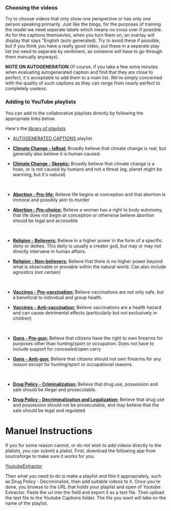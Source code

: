 
### Choosing the videos
Try to choose videos that only show one perspective or has only one person speaking primarily. Just like the blogs, for the purposes of training the model we need seperate labels which means no cross over if possible. As for the captions themsevles, when you turn them on, an overlay will display that says "English (auto generated). Try to avoid these if possible, but if you think you have a really good video, put these in a seperate play list (no need to seperate by sentiment, as someone will have to go through them manually anyways). 

**NOTE ON AUTOGENERATION** 
Of course, if you take a few extra minutes when evaluating autogenerated caption and find that they are close to perfect, it's acceptable to add them to a main list. We're simply concerned with the quality of such captions as they can range from nearly perfect to completely useless. 

### Adding to YouTube playlists
 
You can add to the collaborative playlists directly by following the appropriate links below.
 
Here's the [library of playlists](https://www.youtube.com/channel/UCBbg3quAjJXd-JyoKXxjE1g/playlists)
 
- [AUTOGENERATED CAPTIONS](https://www.youtube.com/playlist?list=PL-rwOWuo-SrY3OCQPjGRx9_W35qK79P2R&jct=aJYrg_1LbR_1SfYJScYoWKa6xh7k7A) playlist

- [**Climate Change - IsReal:**](https://www.youtube.com/playlist?list=PL-rwOWuo-SrZQjG5ZQz7OhVwWDkjw4RPH&jct=miMuSEwQPGy1Mi6yubsQqbuh66Mg4Q) Broadly believe that climate change is real, but generally also believe it is human caused.

- [**Climate Change - Skeptic:**](https://www.youtube.com/playlist?list=PL-rwOWuo-SrbjxrWidQ7LcBX-Pz5FCCOr&jct=BS5cBpYEDZzDqlbzN0PIZoZDGUBBZA) Broadly believe that climate change is a hoax, or is not caused by humans and not a threat (eg, planet might be warming, but it's natural) 

<br>

- [**Abortion - Pro-life:**](https://www.youtube.com/playlist?list=PL-rwOWuo-SrYCMs9RqdERVzKq_ZhDoKm5&jct=nNungzswYwYc9Vx46GwykDYZPOw6Ng) Believe life begins at conception and that abortion is immoral and possibly akin to murder

- [**Abortion - Pro-choice:**](https://www.youtube.com/playlist?list=PL-rwOWuo-SrYSiXb-HJa6IeRTHmRyHyWP&jct=ipPifxQzotVVdKcK3gDeUFrKlcfubQ) Believe a woman has a right to body autonomy, that life does not begin at conception or otherwise believe abortion should be legal and accessible 

<br>

- [**Religion - Believers:**](https://www.youtube.com/playlist?list=PL-rwOWuo-SrbAPekmTQlWTE2ggl6COKmc&jct=dwLS4qubJnkUNh0ufIyROzxHH5_odw) Believe in a higher power in the form of a specific deity or deities. This deity is usually a creator god, but may or may not directly intervene in human affairs. 

- [**Religion - Non-believers:**](https://www.youtube.com/playlist?list=PL-rwOWuo-SrYg235zFpW2pOPEJzKeT6Ud&jct=u2EXpX3WsWxcigTYWxode3D6oTsrvg) Believe that there is no higher power beyond what is observable or provable within the natural world. Can also include agnostics (not certain) 

<br>

- [**Vaccines - Pro-vaccination:**](https://www.youtube.com/playlist?list=PL-rwOWuo-SrZboTZAgyfHZfCIgwZ95Mww&jct=_LG3Pb7PVI7Bdp-lrXdQuem-cLBmdw) Believe vaccinations are not only safe, but a beneficial to individual and group health. 

- [**Vaccines - Anti-vaccination:**](https://www.youtube.com/playlist?list=PL-rwOWuo-SrZj6osqA82DYDE9u3KLSjpK&jct=uBh_S6jLYpKzN8JlwCyMyD73RgrR9w) Believe vaccinations are a health hazard and can cause detrimental effects (particularly but not exclusively in children) 

<br>

- [**Guns - Pro-gun:**](https://www.youtube.com/playlist?list=PL-rwOWuo-Srag-DnL6HU3ivmH6U5G0KWW&jct=7U7GJsb6vWstYbCoc-9Zh1nXuX5OpA) Believe that citizens have the right to own firearms for purposes other than hunting/sport or occupation. Does not have to include support for concealed/open carry 

- [**Guns - Anti-gun:**](https://www.youtube.com/playlist?list=PL-rwOWuo-SrZlb40uSdP60D2Gx395wfiY&jct=HHXWeTpS6OPyZnJ0j6VjBuc-5XNq3A) Believe that citizens should not own firearms for any reason except for hunting/sport or occupational reasons. 

<br>

- [**Drug Policy - Criminalization:**](https://www.youtube.com/playlist?list=PL-rwOWuo-SrZJUSfmqjR_Tq_PrjaYBE7C&jct=Vptoc3ZsQSLNf_PEMetDAoqd2n1Ndg) Believe that drug use, possession and sale should be illegal and prosecutable.

- [**Drug Policy - Decriminalization and Legalization:**](https://www.youtube.com/playlist?list=PL-rwOWuo-SrYmjTlyp60r8NObUtZbR3O0&jct=ct9n2wmogEx4UWPML2PvW6SZmaIf0w) Believe that drug use and possession should not be prosecutable, and may believe that the sale should be legal and regulated
 
# Manuel Instructions

If you for some reason cannot, or do not wish to add videos directly to the plalists, you can submit a plalist. First, download the following app from sourceforge to make sure it works for you. 

[YoutubeExtractor](https://sourceforge.net/projects/youtubeexport/?source=typ_redirect)

Then what you need to do is make a playlist and title it appropriately, such as Drug Policy - Decriminalize, then add suitable videos to it. Once you're done, you browse to the URL that holds your playlist and open of Youtube Extractor. Paste the url into the field and export it as a text file. Then upload the text file to the Youtube Captions folder. The file you want will take on the name of the playlist. 
